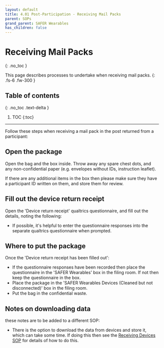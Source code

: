 ```yaml
---
layout: default
title: 4.01 Post-Participation - Receiving Mail Packs
parent: SOPs
grand_parent: SAFER Wearables
has_children: false
---
```


# Receiving Mail Packs
{: .no_toc }

This page describes processes to undertake when receiving mail packs.
{: .fs-6 .fw-300 }

## Table of contents
{: .no_toc .text-delta }

1. TOC
{:toc}

---

Follow these steps when receiving a mail pack in the post returned from a participant:

## Open the package

Open the bag and the box inside. Throw away any spare chest dots, and any non-confidential paper (e.g. envelopes without IDs, instruction leaflet).

If there are any additional items in the box then please make sure they have a participant ID written on them, and store them for review.

## Fill out the device return receipt

Open the 'Device return receipt' qualtrics questionnaire, and fill out the details, noting the following:
- If possible, it's helpful to enter the questionnaire responses into the separate qualtrics questionnaire when prompted.

## Where to put the package

Once the 'Device return receipt has been filled out':
- If the questionnaire responses have been recorded then place the questionnaire in the 'SAFER Wearables' box in the filing room. If not then keep the questionnaire in the box.
- Place the package in the 'SAFER Wearables Devices (Cleaned but not disconnected)' box in the filing room.
- Put the bag in the confidential waste.

## Notes on downloading data
these notes are to be added to a different SOP:
- There is the option to download the data from devices and store it, which can take some time. If doing this then see the [Receiving Devices SOP](./device_post_participation) for details of how to do this.
